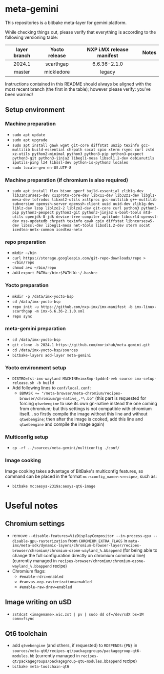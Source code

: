 # meta-gemini

This repositories is a bitbake meta-layer for gemini platform.

While checking things out, please verify that everything is according to the following versioning table:


| layer branch | Yocto release | NXP i.MX release manifest | Notes |
| :----------: | :-----------: | :-----------------------: | :---- |
| 2024.1       | scarthgap     | 6.6.36-2.1.0              | |
| master       | mickledore    | legacy                    | |


Instructions contained in this README should always be aligned with the most recent branch (the first in the table); however please verify: you've been warned!


## Setup environment

### Machine preparation
- `sudo apt update`
- `sudo apt upgrade`
- `sudo apt install gawk wget git-core diffstat unzip texinfo gcc-multilib build-essential chrpath socat cpio xterm rsync curl zstd xz-utils python2-minimal python3 python3-pip python3-pexpect python3-git python3-jinja2 libegl1-mesa libsdl1.2-dev debianutils iputils-ping lz4 libssl-dev python-is-python3 locales`
- `sudo locale-gen en-US.UTF-8`

### Machine preparation (if chromium is also required)
- `sudo apt install flex bison gperf build-essential zlib1g-dev lib32ncurses5-dev x11proto-core-dev libx11-dev lib32z1-dev libgl1-mesa-dev tofrodos libxml2-utils xsltproc gcc-multilib g++-multilib subversion openssh-server openssh-client uuid uuid-dev zlib1g-dev liblz-dev lzop liblzo2-2 liblzo2-dev git-core curl python3 python3-pip python3-pexpect python3-git python3-jinja2 u-boot-tools mtd-utils openjdk-8-jdk device-tree-compiler aptitude libcurl4-openssl-dev nss-updatedb chrpath texinfo gawk cpio diffstat libncursesw5-dev libssl-dev libegl1-mesa net-tools libsdl1.2-dev xterm socat icedtea-netx-common icedtea-netx`

### repo preparation
- `mkdir ~/bin`
- `curl https://storage.googleapis.com/git-repo-downloads/repo > ~/bin/repo`
- `chmod a+x ~/bin/repo`
- add `export PATH=~/bin:$PATH` to `~/.bashrc`

### Yocto preparation
- `mkdir -p /data/imx-yocto-bsp`
- `cd /data/imx-yocto-bsp`
- `repo init -u https://github.com/nxp-imx/imx-manifest -b imx-linux-scarthgap -m imx-6.6.36-2.1.0.xml`
- `repo sync`

### meta-gemini preparation
- `cd /data/imx-yocto-bsp`
- `git clone -b 2024.1 https://github.com/morixhub/meta-gemini.git`
- `cd /data/imx-yocto-bsp/sources`
- `bitbake-layers add-layer meta-gemini`

### Yocto environment setup
- `DISTRO=fsl-imx-wayland MACHINE=imx8mp-lpddr4-evk source imx-setup-release.sh -b build`
- Add following lines to `conf/local.conf`:
  - `BBMASK += "/meta-browser/meta-chromium/recipes-browser/chromium/gn-native_.*\.bb"` (this part is requested for forcing `qtwebengine` to use its own gn-native instead the one coming from chromium; but this settings is not compatible with chromium itself... so firstly compile the image without this line and without `qtwebengine`; then after the image is cooked, add this line and `qtwebengine` and compile the image again)
  
### Multiconfig setup
- `cp -rf ../sources/meta-gemini/multiconfig ./conf/`

### Image cooking
Image cooking takes advantage of BitBake's multiconfig features, so command can be placed in the format `mc:<config_name>:<recipe>`, such as:
- `bitbake mc:aesys-2319a:aesys-qt6-image`

# Useful notes
## Chromium settings
- remove `--disable-features=VizDisplayCompositor --in-process-gpu --disable-gpu-rasterization` from `CHROMIUM_EXTRA_FLAGS` in `meta-imx/meta-sdk/dynamic-layers/chromium-browser-layer/recipes-browser/chromium/chromium-ozone-wayland_%.bbappend` (for being able to change the full configuration directly on chromium command line) (currently managed in `recipes-browser/chromium/chromium-ozone-wayland_%.bbappend` recipe)
- Chromium flags:
  - `#enable-rdrc=enabled`
  - `#canvas-oop-rasterization=enabled`
  - `#enable-raw-draw=enabled`
  
## Image writing on uSD
- `zstdcat <imagename>.wic.zst | pv | sudo dd of=/dev/sdX bs=1M conv=fsync`

## Qt6 toolchain
- add `qtwebengine` (and others, if requested) to `RDEPENDS:{PN}` in `sources/meta-qt6/recipes-qt/packagegroups/packagegroup-qt6-modules.bb` (currently managed in `recipes-qt/packagegroups/packagegroup-qt6-modules.bbappend` recipe)
- `bitbake meta-toolchain-qt6`
